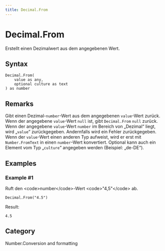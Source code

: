 ```yaml
---
title: Decimal.From
---
```


# Decimal.From


Erstellt einen Dezimalwert aus dem angegebenen Wert.


## Syntax

```powerquery
Decimal.From(
    value as any,
    optional culture as text
) as number
```


## Remarks

Gibt einen Dezimal-<code>number</code>-Wert aus dem angegebenen <code>value</code>-Wert zurück. Wenn der angegebene <code>value</code>-Wert <code>null</code> ist, gibt <code>Decimal.From</code> <code>null</code> zurück. Wenn der angegebene <code>value</code>-Wert <code>number</code> im Bereich von „Dezimal“ liegt, wird „<code>value</code>“ zurückgegeben. Andernfalls wird ein Fehler zurückgegeben. Wenn der <code>value</code>-Wert einen anderen Typ aufweist, wird er erst mit <code>Number.FromText</code> in einen <code>number</code>-Wert konvertiert. Optional kann auch ein Element vom Typ „<code>culture</code>“ angegeben werden (Beispiel: „de-DE“).


## Examples

### Example #1 
Ruft den &lt;code&gt;number&lt;/code&gt;-Wert &lt;code&gt;&#34;4,5&#34;&lt;/code&gt; ab.
```powerquery
Decimal.From("4.5")
```

Result: 
```powerquery
4.5
```




## Category
Number.Conversion and formatting
